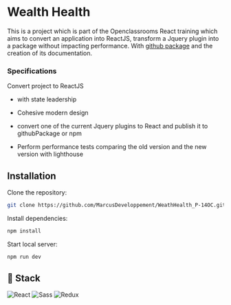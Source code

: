 
# Wealth Health 

This is a project which is part of the Openclassrooms React training which aims to convert an application into ReactJS, transform a Jquery plugin into a package without impacting performance.
With [github package](https://github.com/MarcusDeveloppement/tabcomponent/pkgs/npm/tabcomponent) and the creation of its documentation.

### Specifications
Convert project to ReactJS  
* with state leadership
* Cohesive modern design

* convert one of the current Jquery plugins to React and publish it to githubPackage or npm
* Perform performance tests comparing the old version and the new version with lighthouse
## Installation

Clone the repository:
```bash
git clone https://github.com/MarcusDeveloppement/WeathHealth_P-14OC.git

```
Install dependencies:
```bash
npm install

```
Start local server:
```bash
npm run dev

```
## 🔗 Stack
![React](https://img.shields.io/badge/react-%5E18.2.0-blue.svg)
![Sass](https://img.shields.io/badge/sass-%5E1.70.0-pink.svg)
![Redux](https://img.shields.io/badge/redux-%5E5.0.1-purple.svg)
